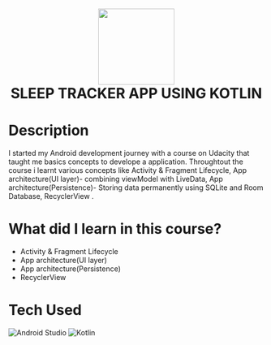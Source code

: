 <div align="center">
      <h1> <img src="https://img.icons8.com/color/512/android-studio--v3.png" width="150px"><br/>SLEEP TRACKER APP USING KOTLIN</h1>
     </div>


# Description

I started my Android development journey with a course on Udacity that taught me basics concepts to develope a application.
Throughtout the course i learnt various concepts like Activity & Fragment Lifecycle, App architecture(UI layer)- combining viewModel with LiveData, App architecture(Persistence)- Storing data permanently using SQLite and Room Database, RecyclerView .



# What did I learn in this course?

- Activity & Fragment Lifecycle
- App architecture(UI layer)
- App architecture(Persistence)
- RecyclerView

# Tech Used
![Android Studio](https://img.icons8.com/color/2x/android-studio--v2.png)  ![Kotlin](https://seeklogo.com/images/K/kotlin-logo-E4C9B2C4CF-seeklogo.com.png)




